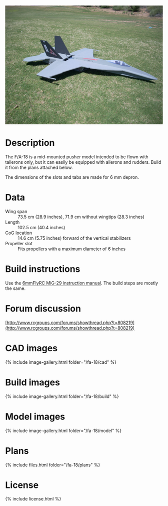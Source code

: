 ![F/A-18 Super Hornet](./21.jpg)

# Description

The F/A-18 is a mid-mounted pusher model intended to be flown with tailerons only, but it can easily be equipped with ailerons and rudders. Build it from the plans attached below.

The dimensions of the slots and tabs are made for 6 mm depron.

# Data

<dl>
  <dt>Wing span</dt>
  <dd>73.5 cm (28.9 inches), 71.9 cm without wingtips (28.3 inches)</dd>
  <dt>Length</dt>
  <dd>102.5 cm (40.4 inches)</dd>
  <dt>CoG location</dt>
  <dd>14.6 cm (5.75 inches) forward of the vertical stabilizers</dd>
  <dt>Propeller slot</dt>
  <dd>Fits propellers with a maximum diameter of 6 inches</dd>
</dl>

# Build instructions

Use the [6mmFlyRC MiG-29 instruction manual](../docs/quick-build-mig-29.pdf). The build steps are mostly the same.

# Forum discussion

[http://www.rcgroups.com/forums/showthread.php?t=808219](http://www.rcgroups.com/forums/showthread.php?t=808219)

# CAD images

{% include image-gallery.html folder="/fa-18/cad" %}

# Build images

{% include image-gallery.html folder="/fa-18/build" %}

# Model images

{% include image-gallery.html folder="/fa-18/model" %}

# Plans

{% include files.html folder="/fa-18/plans" %}

# License

{% include license.html %}
